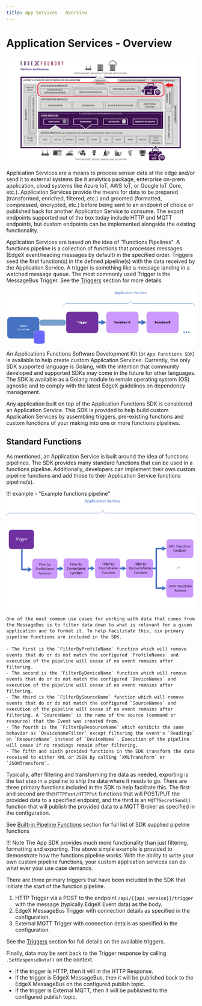```yaml
---
title: App Services - Overview
---
```


# Application Services - Overview

![image](ApplicationServices.png)

Application Services are a means to process sensor data at the edge and/or send it to external systems 
(be it analytics package, enterprise on-prem application, cloud systems like Azure IoT, AWS IoT, or Google IoT Core, etc.). 
Application Services provide the means for data to be prepared (transformed, enriched, filtered, etc.) and groomed 
(formatted, compressed, encrypted, etc.) before being sent to an endpoint of choice or published back for another 
Application Service to consume. The export endpoints supported out of the box today include HTTP and MQTT endpoints, 
but custom endpoints can be implemented alongside the existing functionality.

Application Services are based on the idea of "Functions Pipelines". A functions pipeline is a collection of functions 
that processes messages (EdgeX event/reading messages by default) in the specified order. Triggers seed the 
first function(s) in the defined pipeline(s) with the data received by the Application Service. A trigger is something like a message 
landing in a watched message queue. The most commonly used Trigger is the MessageBus Trigger. See the [Triggers](sdk/details/Triggers.md) section for more details

![image](TriggersFunctions.png)

An Applications Functions Software Development Kit (or `App Functions SDK`) is available to help create custom Application Services. 
Currently, the only SDK supported language is Golang, with the intention that community developed and supported SDKs may come in the 
future for other languages. The SDK is available as a Golang module to remain operating system (OS) agnostic and to comply with the
latest EdgeX guidelines on dependency management.

Any application built on top of the Application Functions SDK is considered an Application Service. This SDK is provided to 
help build custom Application Services by assembling triggers, pre-existing functions and custom functions of your making 
into one or more functions pipelines.

## Standard Functions

As mentioned, an Application Service is built around the idea of functions pipelines. The SDK provides many standard functions 
that can be used in a functions pipeline. Additionally, developers can implement their own custom pipeline functions and add those to 
their Application Service functions pipeline(s).

!!! example - "Example functions pipeline"
    ![image](SDKFunctions.png)
    
    One of the most common use cases for working with data that comes from the MessageBus is to filter data down to what is relevant for a given application and to format it. To help facilitate this, six primary pipeline functions are included in the SDK. 
    
    - The first is the `FilterByProfileName` function which will remove events that do or do not match the configured `ProfileNames` and execution of the pipeline will cease if no event remains after filtering.
    - The second is the `FilterByDeviceName` function which will remove events that do or do not match the configured `DeviceNames` and execution of the pipeline will cease if no event remains after filtering.  
    - The third is the `FilterBySourceName` function which will remove events that do or do not match the configured `SourceNames` and execution of the pipeline will cease if no event remains after filtering. A `SourceName` is the name of the source (command or resource) that the Event was created from. 
    - The fourth is the `FilterByResourceName` which exhibits the same behavior as `DeviceNameFilter` except filtering the event's `Readings` on `ResourceName` instead of `DeviceName`. Execution of the pipeline will cease if no readings remain after filtering. 
    - The fifth and sixth provided functions in the SDK transform the data received to either XML or JSON by calling `XMLTransform` or `JSONTransform`.

Typically, after filtering and transforming the data as needed, exporting is the last step in a pipeline to ship the data where it needs to go. There are three primary functions included in the SDK to help facilitate this. The first and second are the`HTTPPost/HTTPPut` functions that will POST/PUT the provided data to a specified endpoint, and the third is an `MQTTSecretSend()` function that will publish the provided data to a MQTT Broker as specified in the configuration.

See [Built-in Pipeline Functions](sdk/api/BuiltInPipelineFunctions.md) section for full list of SDK supplied pipeline functions 

!!! Note
    The App SDK provides much more functionality than just filtering, formatting and exporting. The above simple example is provided to demonstrate how the functions pipeline works. With the ability to write your own custom pipeline functions, your custom application services can do what ever your use case demands.

There are three primary triggers that have been included in the SDK that initiate the start of the function pipeline.

1. HTTP Trigger via a POST to the endpoint `/api/{{api_version}}/trigger` with the message (typically EdgeX Event data) as the body. 
2. EdgeX MessageBus Trigger with connection details as specified in the configuration. 
3. External MQTT Trigger with connection details as specified in the configuration. 

See the [Triggers](sdk/details/Triggers.md) section for full details on the available triggers.

Finally, data may be sent back to the Trigger response by calling `.SetResponseData()` on the context. 

- If the trigger is HTTP, then it will in the HTTP Response. 
- If the trigger is EdgeX MessageBus, then it will be published  back to the EdgeX MessageBus on the configured publish topic. 
- If the trigger is External MQTT, then it will be published to the configured publish topic.

